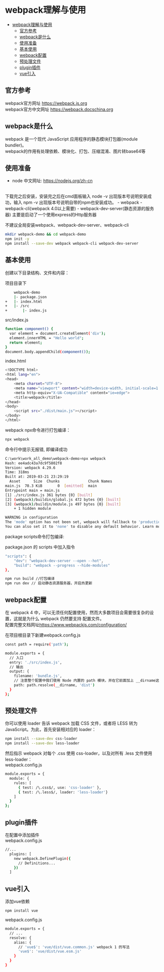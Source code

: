 # webpack理解与使用

- [webpack理解与使用](#webpack%E7%90%86%E8%A7%A3%E4%B8%8E%E4%BD%BF%E7%94%A8)
  - [官方参考](#%E5%AE%98%E6%96%B9%E5%8F%82%E8%80%83)
  - [webpack是什么](#webpack%E6%98%AF%E4%BB%80%E4%B9%88)
  - [使用准备](#%E4%BD%BF%E7%94%A8%E5%87%86%E5%A4%87)
  - [基本使用](#%E5%9F%BA%E6%9C%AC%E4%BD%BF%E7%94%A8)
  - [webpack配置](#webpack%E9%85%8D%E7%BD%AE)
  - [预处理文件](#%E9%A2%84%E5%A4%84%E7%90%86%E6%96%87%E4%BB%B6)
  - [plugin插件](#plugin%E6%8F%92%E4%BB%B6)
  - [vue引入](#vue%E5%BC%95%E5%85%A5)

## 官方参考

webpack官方网址 <https://webpack.js.org>
</br>
webpack官方中文网址 <https://webpack.docschina.org>

## webpack是什么

webpack 是一个现代 JavaScript 应用程序的静态模块打包器(module bundler)。
</br>
webpack的作用有处理依赖、模块化、打包、压缩混淆、图片转base64等

## 使用准备

- node 中文网址: <https://nodejs.org/zh-cn>
</br>
    下载完之后安装，安装完之后在cmd面板输入 node -v 出现版本号说明安装成功，输入 npm -v 出现版本号说明自带的npm也安装成功。
- webpack
- webpack-cli(webpack 4.0以上需要)
- webpack-dev-server(静态资源的服务器) 主要是启动了一个使用express的Http服务器

不建议全局安装webpack、webpack-dev-server、webpack-cli

```bash
mkdir webpack-demo && cd webpack-demo
npm init -y
npm install --save-dev webpack webpack-cli webpack-dev-server
```

## 基本使用

创建以下目录结构、文件和内容：

项目目录下

```bash
    webpack-demo
    |- package.json
+   |- index.html
+   |- /src
+       |- index.js
```

src/index.js

```bash
function component() {
  var element = document.createElement('div');
  element.innerHTML = "Hello world";
  return element;
}
document.body.appendChild(component());
```

index.html

```bash
<!DOCTYPE html>
<html lang="en">
<head>
    <meta charset="UTF-8">
    <meta name="viewport" content="width=device-width, initial-scale=1.0">
    <meta http-equiv="X-UA-Compatible" content="ie=edge">
    <title>webpack</title>
</head>
<body>
    <script src="./dist/main.js"></script>
</body>
</html>
```

webpack npx命令进行打包编译：

```bash
npx webpack
```

命令行中提示无报错, 即编译成功

```bash
C:\work\work_all_demo\webpack-demo>npx webpack
Hash: ee4adc43a7dc9f5802f8
Version: webpack 4.29.6
Time: 318ms
Built at: 2019-03-21 23:29:19
  Asset      Size  Chunks             Chunk Names
main.js  70.3 KiB       0  [emitted]  main
Entrypoint main = main.js
[1] ./src/index.js 361 bytes {0} [built]
[2] (webpack)/buildin/global.js 472 bytes {0} [built]
[3] (webpack)/buildin/module.js 497 bytes {0} [built]
    + 1 hidden module

WARNING in configuration
The 'mode' option has not been set, webpack will fallback to 'production' for this value. Set 'mode' option to 'development' or 'production' to enable defaults for each environment.
You can also set it to 'none' to disable any default behavior. Learn more: https://webpack.js.org/concepts/mode/
```

package scripts命令打包编译:

package.json 的 scripts 中加入指令

```bash
"scripts": {
    "dev": "webpack-dev-server --open --hot",
    "build": "webpack --progress --hide-modules"
},
```

```bash
npm run build //打包编译
npm run dev // 启动静态资源服务器，开启热更新
```

## webpack配置

在 webpack 4 中，可以无须任何配置使用，然而大多数项目会需要很复杂的设置，这就是为什么 webpack 仍然要支持 配置文件。
</br>
配置完整文档网址<https://www.webpackjs.com/configuration/>

在项目根目录下新建webpack.config.js

```bash
const path = require('path');

module.exports = {
  // 入口
  entry: './src/index.js',
  // 输出
  output: {
    filename: 'bundle.js',
    // 注意整个配置中我们使用 Node 内置的 path 模块，并在它前面加上 __dirname这个全局变量。可以防止不同操作系统之间的文件路径问题，并且可以使相对路径按照预期工作。
    path: path.resolve(__dirname, 'dist')
  }
};
```

## 预处理文件

你可以使用 loader 告诉 webpack 加载 CSS 文件，或者将 LESS 转为 JavaScript。为此，首先安装相对应的 loader：

```bash
npm install --save-dev css-loader
npm install --save-dev less-loader
```

然后指示 webpack 对每个 .css 使用 css-loader，以及对所有 .less 文件使用 less-loader：
</br>
webpack.config.js

```bash
module.exports = {
  module: {
    rules: [
      { test: /\.css$/, use: 'css-loader' },
      { test: /\.less$/, loader: 'less-loader'}
    ]
  }
};
```

## plugin插件

在配置中添加插件
</br>
webpack.config.js

```bash
//...
  plugins: [
    new webpack.DefinePlugin({
      // Definitions...
    })
  ]
```

## vue引入

添加vue依赖

    npm install vue

webpack.config.js

```bash
module.exports = {
  // ...
  resolve: {
    alias: {
      // 'vue$': 'vue/dist/vue.common.js' webpack 1 的写法
      'vue$': 'vue/dist/vue.esm.js'
    }
  }
}
```
